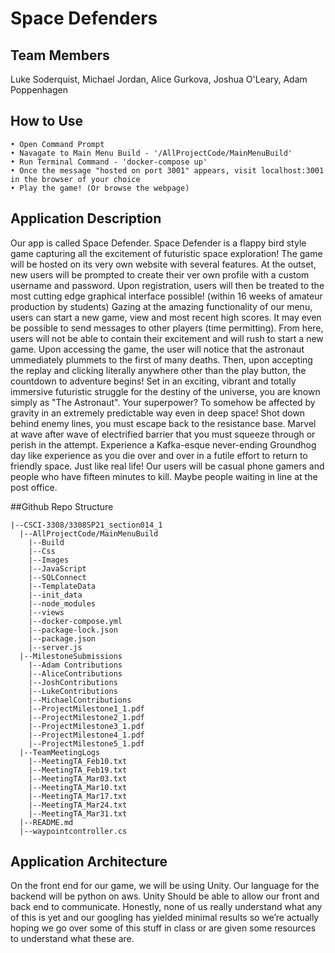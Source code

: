 # Space Defenders

## Team Members
Luke Soderquist, 
Michael Jordan, 
Alice Gurkova, 
Joshua O'Leary, 
Adam Poppenhagen

## How to Use
```
• Open Command Prompt
• Navagate to Main Menu Build - '/AllProjectCode/MainMenuBuild'
• Run Terminal Command - 'docker-compose up'
• Once the message "hosted on port 3001" appears, visit localhost:3001 in the browser of your choice
• Play the game! (Or browse the webpage)
```

## Application Description

Our app is called Space Defender. Space Defender is a flappy bird style game capturing all the excitement of futuristic space exploration! The game will be hosted on its very own website with several features. At the outset, new users will be prompted to create their ver own profile with a custom username and password. Upon registration, users will then be treated to the most cutting edge graphical interface possible! (within 16 weeks of amateur production by students) Gazing at the amazing functionality of our menu, users can start a new game, view and most recent high scores.  It may even be possible to send messages to other players (time permitting). From here, users will not be able to contain their excitement and will rush to start a new game. Upon accessing the game, the user will notice that the astronaut ummediately plummets to the first of many deaths. Then, upon accepting the replay and clicking literally anywhere other than the play button, the countdown to adventure begins! Set in an exciting, vibrant and totally immersive futuristic struggle for the destiny of the universe, you are known simply as "The Astronaut". Your superpower? To somehow be affected by gravity in an extremely predictable way even in deep space! Shot down behind enemy lines, you must escape back to the resistance base. Marvel at wave after wave of electrified barrier that you must squeeze through or perish in the attempt. Experience a Kafka-esque never-ending Groundhog day like experience as you die over and over in a futile effort to return to friendly space. Just like real life!
	Our users will be casual phone gamers and people who have fifteen minutes to kill. Maybe people waiting in line at the post office.

##Github Repo Structure
``` 
|--CSCI-3308/3308SP21_section014_1
  |--AllProjectCode/MainMenuBuild
    |--Build
    |--Css
    |--Images
    |--JavaScript
    |--SQLConnect
    |--TemplateData
    |--init_data
    |--node_modules
    |--views
    |--docker-compose.yml
    |--package-lock.json
    |--package.json
    |--server.js
  |--MilestoneSubmissions
    |--Adam Contributions
    |--AliceContributions
    |--JoshContributions
    |--LukeContributions
    |--MichaelContributions
    |--ProjectMilestone1_1.pdf
    |--ProjectMilestone2_1.pdf
    |--ProjectMilestone3_1.pdf
    |--ProjectMilestone4_1.pdf
    |--ProjectMilestone5_1.pdf
  |--TeamMeetingLogs
    |--MeetingTA_Feb10.txt
    |--MeetingTA_Feb19.txt
    |--MeetingTA_Mar03.txt
    |--MeetingTA_Mar10.txt
    |--MeetingTA_Mar17.txt
    |--MeetingTA_Mar24.txt
    |--MeetingTA_Mar31.txt
  |--README.md
  |--waypointcontroller.cs
```

## Application Architecture

On the front end for our game, we will be using Unity. Our language for the backend will be python on aws. Unity Should be able to allow our front and back end to communicate. Honestly, none of us really understand what any of this is yet and our googling has yielded minimal results so we’re actually hoping we go over some of this stuff in class or are given some resources to understand what these are.

